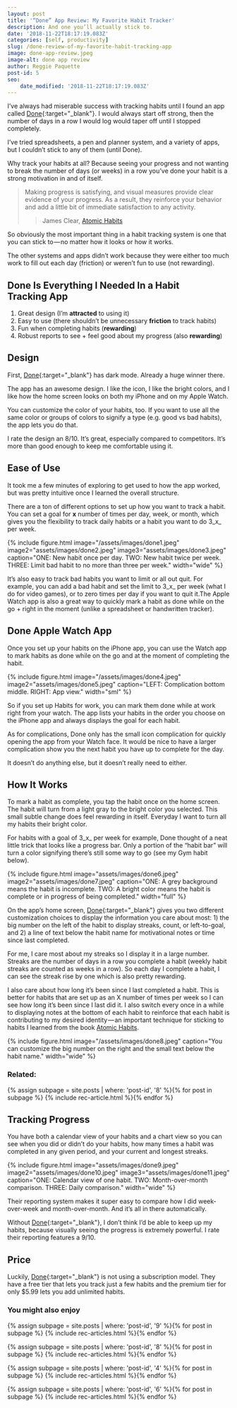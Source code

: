 ```yaml
---
layout: post
title: '“Done” App Review: My Favorite Habit Tracker'
description: And one you’ll actually stick to.
date: '2018-11-22T18:17:19.083Z'
categories: [self, productivity]
slug: /done-review-of-my-favorite-habit-tracking-app
image: done-app-review.jpeg
image-alt: done app review
author: Reggie Paquette
post-id: 5
seo:
    date_modified: '2018-11-22T18:17:19.083Z'
---
```


I’ve always had miserable success with tracking habits until I found an app called [Done](https://itunes.apple.com/us/app/done-a-simple-habit-tracker/id1103961876?mt=8){:target="_blank"}. I would always start off strong, then the number of days in a row I would log would taper off until I stopped completely.

I’ve tried spreadsheets, a pen and planner system, and a variety of apps, but I couldn’t stick to any of them (until Done).

Why track your habits at all? Because seeing your progress and not wanting to break the number of days (or weeks) in a row you’ve done your habit is a strong motivation in and of itself.

> Making progress is satisfying, and visual measures provide clear evidence of your progress. As a result, they reinforce your behavior and add a little bit of immediate satisfaction to any activity.
>
> > James Clear, [Atomic Habits](/atomic-habits-review-notes-lessons)

So obviously the most important thing in a habit tracking system is one that you can stick to — no matter how it looks or how it works.

The other systems and apps didn’t work because they were either too much work to fill out each day (friction) or weren’t fun to use (not rewarding).

## Done Is Everything I Needed In a Habit Tracking App

1.  Great design (I’m **attracted** to using it)
2.  Easy to use (there shouldn’t be unnecessary **friction** to track habits)
3.  Fun when completing habits (**rewarding**)
4.  Robust reports to see + feel good about my progress (also **rewarding**)

## Design

First, [Done](https://itunes.apple.com/us/app/done-a-simple-habit-tracker/id1103961876?mt=8){:target="_blank"} has dark mode. Already a huge winner there.

The app has an awesome design. I like the icon, I like the bright colors, and I like how the home screen looks on both my iPhone and on my Apple Watch.

You can customize the color of your habits, too. If you want to use all the same color or groups of colors to signify a type (e.g. good vs bad habits), the app lets you do that.

I rate the design an 8/10. It’s great, especially compared to competitors. It’s more than good enough to keep me comfortable using it.

## Ease of Use

It took me a few minutes of exploring to get used to how the app worked, but was pretty intuitive once I learned the overall structure.

There are a ton of different options to set up how you want to track a habit. You can set a goal for **x** number of times per day, week, or month, which gives you the flexibility to track daily habits or a habit you want to do 3_x_ per week.

{% include figure.html image="/assets/images/done1.jpeg" image2="assets/images/done2.jpeg" image3="assets/images/done3.jpeg" caption="ONE: New habit once per day. TWO: New habit twice per week. THREE: Limit bad habit to no more than three per week." width="wide" %}

It’s also easy to track bad habits you want to limit or all out quit. For example, you can add a bad habit and set the limit to 3_x_ per week (what I do for video games), or to zero times per day if you want to quit it.The Apple Watch app is also a great way to quickly mark a habit as done while on the go + right in the moment (unlike a spreadsheet or handwritten tracker).

## Done Apple Watch App

Once you set up your habits on the iPhone app, you can use the Watch app to mark habits as done while on the go and at the moment of completing the habit.

{% include figure.html image="/assets/images/done4.jpeg" image2="assets/images/done5.jpeg" caption="LEFT: Complication bottom middle. RIGHT: App view." width="sml" %}

So if you set up Habits for work, you can mark them done while at work right from your watch. The app lists your habits in the order you choose on the iPhone app and always displays the goal for each habit.

As for complications, Done only has the small icon complication for quickly opening the app from your Watch face. It would be nice to have a larger complication show you the next habit you have up to complete for the day.

It doesn’t do anything else, but it doesn’t really need to either.

## How It Works

To mark a habit as complete, you tap the habit once on the home screen. The habit will turn from a light gray to the bright color you selected. This small subtle change does feel rewarding in itself. Everyday I want to turn all my habits their bright color.

For habits with a goal of 3_x_ per week for example, Done thought of a neat little trick that looks like a progress bar. Only a portion of the “habit bar” will turn a color signifying there’s still some way to go (see my Gym habit below).

{% include figure.html image="assets/images/done6.jpeg" image2="assets/images/done7.jpeg" caption="ONE: A grey background means the habit is incomplete. TWO: A bright color means the habit is complete or in progress of being completed." width="full" %}

On the app’s home screen, [Done](https://itunes.apple.com/us/app/done-a-simple-habit-tracker/id1103961876?mt=8){:target="_blank"} gives you two different customization choices to display the information you care about most: 1) the big number on the left of the habit to display streaks, count, or left-to-goal, and 2) a line of text below the habit name for motivational notes or time since last completed.

For me, I care most about my streaks so I display it in a large number. Streaks are the number of days in a row you complete a habit (weekly habit streaks are counted as weeks in a row). So each day I complete a habit, I can see the streak rise by one which is also pretty rewarding.

I also care about how long it’s been since I last completed a habit. This is better for habits that are set up as an X number of times per week so I can see how long it’s been since I last did it. I also switch every once in a while to displaying notes at the bottom of each habit to reinforce that each habit is contributing to my desired identity — an important technique for sticking to habits I learned from the book [Atomic Habits](/atomic-habits-review-notes-lessons).

{% include figure.html image="/assets/images/done8.jpeg" caption="You can customize the big number on the right and the small text below the habit name." width="wide" %}

### Related:

{% assign subpage = site.posts | where: 'post-id', '8' %}{% for post in subpage %} {% include rec-article.html %}{% endfor %}

## Tracking Progress

You have both a calendar view of your habits and a chart view so you can see when you did or didn’t do your habits, how many times a habit was completed in any given period, and your current and longest streaks.

{% include figure.html image="assets/images/done9.jpeg" image2="assets/images/done10.jpeg" image3="assets/images/done11.jpeg" caption="ONE: Calendar view of one habit. TWO: Month-over-month comparison. THREE: Daily comparison." width="wide" %}



Their reporting system makes it super easy to compare how I did week-over-week and month-over-month. And it’s all in there automatically.

Without [Done](https://itunes.apple.com/us/app/done-a-simple-habit-tracker/id1103961876?mt=8){:target="_blank"}, I don’t think I’d be able to keep up my habits, because visually seeing the progress is extremely powerful. I rate their reporting features a 9/10.

## Price

Luckily, [Done](https://itunes.apple.com/us/app/done-a-simple-habit-tracker/id1103961876?mt=8){:target="_blank"} is not using a subscription model. They have a free tier that lets you track just a few habits and the premium tier for only $5.99 lets you add unlimited habits.

### You might also enjoy

{% assign subpage = site.posts | where: 'post-id', '9' %}{% for post in subpage %} {% include rec-articles.html %}{% endfor %}

{% assign subpage = site.posts | where: 'post-id', '8' %}{% for post in subpage %} {% include rec-articles.html %}{% endfor %}

{% assign subpage = site.posts | where: 'post-id', '4' %}{% for post in subpage %} {% include rec-articles.html %}{% endfor %}

{% assign subpage = site.posts | where: 'post-id', '6' %}{% for post in subpage %} {% include rec-articles.html %}{% endfor %}
